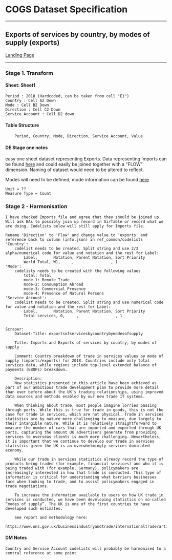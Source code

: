 <!-- #region -->
# COGS Dataset Specification
----------

## Exports of services by country, by modes of supply (exports)

[Landing Page](https://www.ons.gov.uk/businessindustryandtrade/internationaltrade/datasets/exportsofservicesbycountrybymodesofsupply)

----------

### Stage 1. Transform

#### Sheet: Sheet1 
    Period : 2018 (Hardcoded, can be taken from cell "E1")
    Country : Cell A2 Down 
    Mode : Cell B2 Down
    Direction : Cell C2 Down
    Service Account : Cell D2 down
   

#### Table Structure

		Period, Country, Mode, Direction, Service Account, Value

#### DE Stage one notes 
easy one sheet dataset representing Exports. Data representing Imports can be found [here](https://www.ons.gov.uk/businessindustryandtrade/internationaltrade/articles/modesofsupplyukexperimentalestimates/2018/relateddata) and could easily be joined together with a "FLOW" dimension. Naming of dataset would need to be altered to reflect. 

Modes will need to be defined, mode information can be found [here](https://www.ons.gov.uk/businessindustryandtrade/internationaltrade/articles/modesofsupplyukexperimentalestimates/2018)
    
    Unit = ?? 
    Measure Type = Count 

### Stage 2 - Harmonisation

	I have checked Imports file and agree that they should be joined up. Will ask BAs to possibly join up record in AirTable or record what we are doing. Codelists below will still apply for Imports file.

	Rename 'Direction' to 'Flow' and change value to 'exports' and reference back to column (info.json) in ref_common/codelists
	'Country':
		codelist needs to be created. Split string and use 2/3 alpha/numerical code for value and notation and the rest for Label:
			Label,       Notation, Parent Notation, Sort Priority
			World Total, W1,     ,                , 1
	'Mode':
		codelists needs to be created with the following values
			total: Total
			mode-1: Remote Trade
			mode-2: Consumption Abroad
			mode-3: Commercial Presence
			mode-4: Presence of Natural Persons
	'Service Account':
		codelist needs to be created. Split string and use numerical code for value and notation and the rest for Label:
			Label,       Notation, Parent Notation, Sort Priority
			Total services, 0,     ,                , 1


	Scraper:
		Dataset-Title: exportsofservicesbycountrybymodesofsupply

		Title: Imports and Exports of services by country, by modes of supply

		Comment: Country breakdown of trade in services values by mode of supply (imports/exports) for 2018. Countries include only total services data, while regions include top-level extended balance of payments (EBOPs) breakdown.

		Description: 
		New statistics presented in this article have been achieved as part of our ambitious trade development plan to provide more detail than ever before about the UK’s trading relationships, using improved data sources and methods enabled by our new trade IT systems.

		When thinking about trade, most people imagine lorries passing through ports. While this is true for trade in goods, this is not the case for trade in services, which are not physical. Trade in services statistics are by nature more challenging to measure, due largely to their intangible nature. While it is relatively straightforward to measure the number of cars that are imported and exported through UK ports, capturing the amount UK advertisers generate from providing services to overseas clients is much more challenging. Nevertheless, it is important that we continue to develop our trade in services statistics given the UK is an overwhelmingly services dominated economy.

		While our trade in services statistics already record the type of products being traded (for example, financial services) and who it is being traded with (for example, Germany), policymakers are increasingly interested in how that trade is conducted. This type of information is critical for understanding what barriers businesses face when looking to trade, and to assist policymakers engaged in trade negotiations.

		To increase the information available to users on how UK trade in services is conducted, we have been developing statistics on so-called “modes of supply”. The UK is one of the first countries to have developed such estimates.

		See report and methodology here:
		https://www.ons.gov.uk/businessindustryandtrade/internationaltrade/articles/modesofsupplyukexperimentalestimates/latest
	
#### DM Notes

	Country and Service Account codelists will probably be harmonised to a central reference at some point